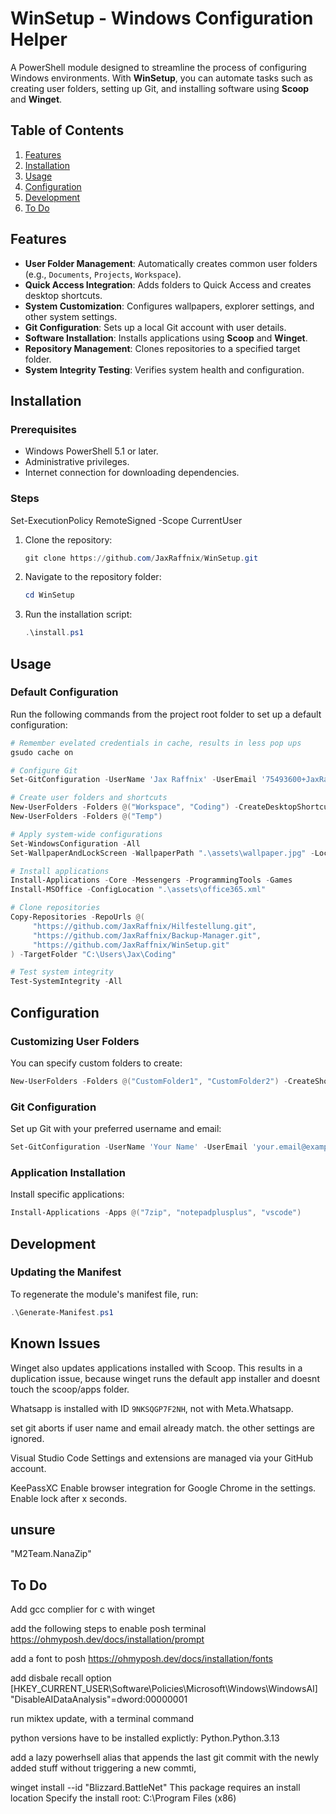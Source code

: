 # WinSetup - Windows Configuration Helper

A PowerShell module designed to streamline the process of configuring Windows environments. With **WinSetup**, you can automate tasks such as creating user folders, setting up Git, and installing software using **Scoop** and **Winget**.

## Table of Contents

1. [Features](#features)
2. [Installation](#installation)
3. [Usage](#usage)
4. [Configuration](#configuration)
5. [Development](#development)
6. [To Do](#to-do)

## Features

- **User Folder Management**: Automatically creates common user folders (e.g., `Documents`, `Projects`, `Workspace`).
- **Quick Access Integration**: Adds folders to Quick Access and creates desktop shortcuts.
- **System Customization**: Configures wallpapers, explorer settings, and other system settings.
- **Git Configuration**: Sets up a local Git account with user details.
- **Software Installation**: Installs applications using **Scoop** and **Winget**.
- **Repository Management**: Clones repositories to a specified target folder.
- **System Integrity Testing**: Verifies system health and configuration.

## Installation

### Prerequisites

- Windows PowerShell 5.1 or later.
- Administrative privileges.
- Internet connection for downloading dependencies.

### Steps

Set-ExecutionPolicy RemoteSigned -Scope CurrentUser

1. Clone the repository:
    ```powershell
    git clone https://github.com/JaxRaffnix/WinSetup.git
    ```

2. Navigate to the repository folder:
    ```powershell
    cd WinSetup
    ```

3. Run the installation script:
    ```powershell
    .\install.ps1
    ```

## Usage

### Default Configuration

Run the following commands from the project root folder to set up a default configuration:

```powershell
# Remember evelated credentials in cache, results in less pop ups
gsudo cache on

# Configure Git
Set-GitConfiguration -UserName 'Jax Raffnix' -UserEmail '75493600+JaxRaffnix@users.noreply.github.com'

# Create user folders and shortcuts
New-UserFolders -Folders @("Workspace", "Coding") -CreateDesktopShortcuts -PinToQuickAccess
New-UserFolders -Folders @("Temp")

# Apply system-wide configurations
Set-WindowsConfiguration -All
Set-WallpaperAndLockScreen -WallpaperPath ".\assets\wallpaper.jpg" -LockScreenPath ".\assets\wallpaper.jpg"

# Install applications
Install-Applications -Core -Messengers -ProgrammingTools -Games
Install-MSOffice -ConfigLocation ".\assets\office365.xml"

# Clone repositories
Copy-Repositories -RepoUrls @(
     "https://github.com/JaxRaffnix/Hilfestellung.git",
     "https://github.com/JaxRaffnix/Backup-Manager.git",
     "https://github.com/JaxRaffnix/WinSetup.git"
) -TargetFolder "C:\Users\Jax\Coding"

# Test system integrity
Test-SystemIntegrity -All
```


## Configuration

### Customizing User Folders

You can specify custom folders to create:
```powershell
New-UserFolders -Folders @("CustomFolder1", "CustomFolder2") -CreateShortcuts -PinToQuickAccess
```

### Git Configuration

Set up Git with your preferred username and email:
```powershell
Set-GitConfiguration -UserName 'Your Name' -UserEmail 'your.email@example.com'
```

### Application Installation

Install specific applications:
```powershell
Install-Applications -Apps @("7zip", "notepadplusplus", "vscode")
```

## Development

### Updating the Manifest

To regenerate the module's manifest file, run:
```powershell
.\Generate-Manifest.ps1
```

## Known Issues
Winget also updates applications installed with Scoop. This results in a duplication issue, because winget runs the default app installer and doesnt touch the scoop/apps folder.

Whatsapp is installed with ID `9NKSQGP7F2NH`, not with Meta.Whatsapp.

set git aborts if user name and email already match. the other settings are ignored.

Visual Studio Code
Settings and extensions are managed via your GitHub account.

KeePassXC
Enable browser integration for Google Chrome in the settings.
Enable lock after x seconds.

## unsure
"M2Team.NanaZip"

## To Do
Add gcc complier for c with winget


add the following steps to enable posh terminal
https://ohmyposh.dev/docs/installation/prompt

add a font to posh
https://ohmyposh.dev/docs/installation/fonts

add disbale recall option
[HKEY_CURRENT_USER\Software\Policies\Microsoft\Windows\WindowsAI]
"DisableAIDataAnalysis"=dword:00000001

run miktex update, with a terminal command

python versions have to be installed explictly:
Python.Python.3.13

add a lazy powerhsell alias that appends the last git commit with the newly added stuff without triggering a new commti,

winget install --id "Blizzard.BattleNet"
This package requires an install location
Specify the install root: C:\Program Files (x86)